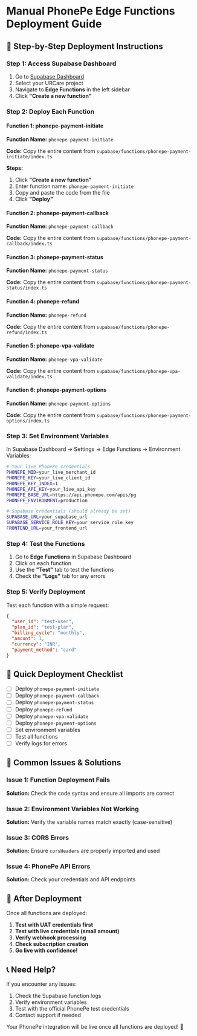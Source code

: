 # Manual PhonePe Edge Functions Deployment Guide

## 🚀 **Step-by-Step Deployment Instructions**

### **Step 1: Access Supabase Dashboard**

1. Go to [Supabase Dashboard](https://supabase.com/dashboard)
2. Select your URCare project
3. Navigate to **Edge Functions** in the left sidebar
4. Click **"Create a new function"**

### **Step 2: Deploy Each Function**

#### **Function 1: phonepe-payment-initiate**

**Function Name:** `phonepe-payment-initiate`

**Code:** Copy the entire content from `supabase/functions/phonepe-payment-initiate/index.ts`

**Steps:**
1. Click **"Create a new function"**
2. Enter function name: `phonepe-payment-initiate`
3. Copy and paste the code from the file
4. Click **"Deploy"**

#### **Function 2: phonepe-payment-callback**

**Function Name:** `phonepe-payment-callback`

**Code:** Copy the entire content from `supabase/functions/phonepe-payment-callback/index.ts`

#### **Function 3: phonepe-payment-status**

**Function Name:** `phonepe-payment-status`

**Code:** Copy the entire content from `supabase/functions/phonepe-payment-status/index.ts`

#### **Function 4: phonepe-refund**

**Function Name:** `phonepe-refund`

**Code:** Copy the entire content from `supabase/functions/phonepe-refund/index.ts`

#### **Function 5: phonepe-vpa-validate**

**Function Name:** `phonepe-vpa-validate`

**Code:** Copy the entire content from `supabase/functions/phonepe-vpa-validate/index.ts`

#### **Function 6: phonepe-payment-options**

**Function Name:** `phonepe-payment-options`

**Code:** Copy the entire content from `supabase/functions/phonepe-payment-options/index.ts`

### **Step 3: Set Environment Variables**

In Supabase Dashboard → Settings → Edge Functions → Environment Variables:

```bash
# Your live PhonePe credentials
PHONEPE_MID=your_live_merchant_id
PHONEPE_KEY=your_live_client_id
PHONEPE_KEY_INDEX=1
PHONEPE_API_KEY=your_live_api_key
PHONEPE_BASE_URL=https://api.phonepe.com/apis/pg
PHONEPE_ENVIRONMENT=production

# Supabase credentials (should already be set)
SUPABASE_URL=your_supabase_url
SUPABASE_SERVICE_ROLE_KEY=your_service_role_key
FRONTEND_URL=your_frontend_url
```

### **Step 4: Test the Functions**

1. Go to **Edge Functions** in Supabase Dashboard
2. Click on each function
3. Use the **"Test"** tab to test the functions
4. Check the **"Logs"** tab for any errors

### **Step 5: Verify Deployment**

Test each function with a simple request:

```json
{
  "user_id": "test-user",
  "plan_id": "test-plan",
  "billing_cycle": "monthly",
  "amount": 1,
  "currency": "INR",
  "payment_method": "card"
}
```

## 🎯 **Quick Deployment Checklist**

- [ ] Deploy `phonepe-payment-initiate`
- [ ] Deploy `phonepe-payment-callback`
- [ ] Deploy `phonepe-payment-status`
- [ ] Deploy `phonepe-refund`
- [ ] Deploy `phonepe-vpa-validate`
- [ ] Deploy `phonepe-payment-options`
- [ ] Set environment variables
- [ ] Test all functions
- [ ] Verify logs for errors

## 🚨 **Common Issues & Solutions**

### **Issue 1: Function Deployment Fails**
**Solution:** Check the code syntax and ensure all imports are correct

### **Issue 2: Environment Variables Not Working**
**Solution:** Verify the variable names match exactly (case-sensitive)

### **Issue 3: CORS Errors**
**Solution:** Ensure `corsHeaders` are properly imported and used

### **Issue 4: PhonePe API Errors**
**Solution:** Check your credentials and API endpoints

## 🎉 **After Deployment**

Once all functions are deployed:

1. **Test with UAT credentials first**
2. **Test with live credentials (small amount)**
3. **Verify webhook processing**
4. **Check subscription creation**
5. **Go live with confidence!**

## 📞 **Need Help?**

If you encounter any issues:

1. Check the Supabase function logs
2. Verify environment variables
3. Test with the official PhonePe test credentials
4. Contact support if needed

Your PhonePe integration will be live once all functions are deployed! 🚀
